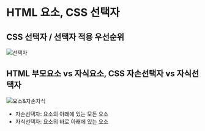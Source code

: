 # HTML 요소, CSS 선택자

## CSS 선택자 / 선택자 적용 우선순위

![선택자](https://cdn.inflearn.com/public/files/posts/2ecd624e-64ef-4f85-a45a-d075307323d7/image.png)

## HTML 부모요소 vs 자식요소, CSS 자손선택자 vs 자식선택자

![요소&자손자식](https://cdn.inflearn.com/public/files/posts/8f522f9a-3ec1-42f3-b5f4-d78178542b08/image.png)

- 자손선택자: 요소의 아래에 있는 모든 요소
- 자식선택자: 요소의 바로 아래에 있는 요소
